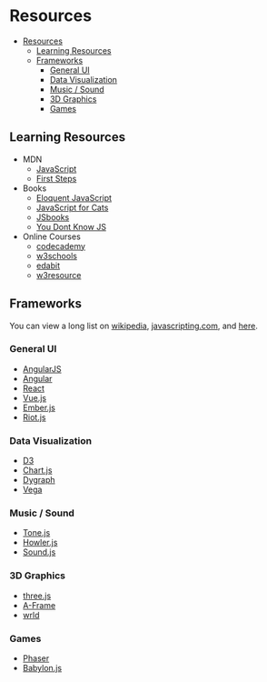 


# Resources

- [Resources](#resources)
  - [Learning Resources](#learning-resources)
  - [Frameworks](#frameworks)
    - [General UI](#general-ui)
    - [Data Visualization](#data-visualization)
    - [Music / Sound](#music--sound)
    - [3D Graphics](#3d-graphics)
    - [Games](#games)

## Learning Resources


- MDN
  - [JavaScript](https://developer.mozilla.org/en-US/docs/Web/JavaScript)
  - [First Steps](https://developer.mozilla.org/en-US/docs/Learn/JavaScript/First_steps)
- Books
  - [Eloquent JavaScript](https://eloquentjavascript.net/)
  - [JavaScript for Cats](http://jsforcats.com/)
  - [JSbooks](https://jsbooks.revolunet.com/)
  - [You Dont Know JS](https://github.com/getify/You-Dont-Know-JS)
- Online Courses
  - [codecademy](https://www.codecademy.com/learn/introduction-to-javascript)
  - [w3schools](https://www.w3schools.com/js/js_exercises.asp)
  - [edabit](https://edabit.com/challenges/javascript)
  - [w3resource](https://www.w3resource.com/javascript-exercises/)

## Frameworks

You can view a long list on [wikipedia](https://en.wikipedia.org/wiki/List_of_JavaScript_libraries), [javascripting.com](https://www.javascripting.com/), and [here](https://github.com/collections/front-end-javascript-frameworks).

### General UI

- [AngularJS](https://angularjs.org/)
- [Angular](https://angular.io/)
- [React](https://facebook.github.io/react/)
- [Vue.js](https://vuejs.org/)
- [Ember.js](https://www.emberjs.com/)
- [Riot.js](http://riotjs.com/)

### Data Visualization

- [D3](https://d3js.org/)
- [Chart.js](http://www.chartjs.org/)
- [Dygraph](http://dygraphs.com/)
- [Vega](https://vega.github.io/vega/)


### Music / Sound

- [Tone.js](https://tonejs.github.io/)
- [Howler.js](https://howlerjs.com/)
- [Sound.js](https://createjs.com/soundjs)


### 3D Graphics

- [three.js](https://threejs.org/)
- [A-Frame](https://aframe.io/)
- [wrld](https://www.wrld3d.com/)

### Games

- [Phaser](https://phaser.io/)
- [Babylon.js](http://www.babylonjs.com/)

